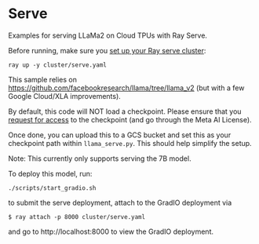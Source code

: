 # Serve
Examples for serving LLaMa2 on Cloud TPUs with Ray Serve.

Before running, make sure you [set up your Ray serve cluster](../cluster/):

```
ray up -y cluster/serve.yaml
```

This sample relies on https://github.com/facebookresearch/llama/tree/llama_v2 (but with a few Google Cloud/XLA improvements).


By default, this code will NOT load a checkpoint. Please ensure that you [request for access](https://github.com/facebookresearch/llama/tree/llama_v2#download) to the checkpoint (and go through the Meta AI License).

Once done, you can upload this to a GCS bucket and set this as your checkpoint path within `llama_serve.py`. This should help simplify the setup.

Note: This currently only supports serving the 7B model.

To deploy this model, run:

```
./scripts/start_gradio.sh
```

to submit the serve deployment, attach to the GradIO deployment via

```
$ ray attach -p 8000 cluster/serve.yaml
```

and go to http://localhost:8000 to view the GradIO deployment.